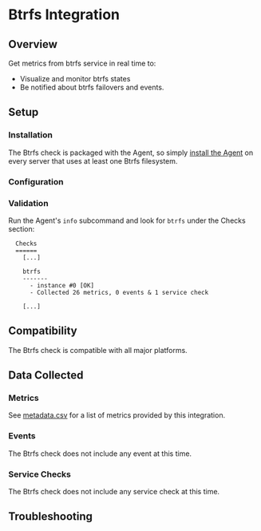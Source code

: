 # Btrfs Integration

## Overview

Get metrics from btrfs service in real time to:

* Visualize and monitor btrfs states
* Be notified about btrfs failovers and events.

## Setup
### Installation

The Btrfs check is packaged with the Agent, so simply [install the Agent](https://app.datadoghq.com/account/settings#agent) on every server that uses at least one Btrfs filesystem.

### Configuration

### Validation

Run the Agent's `info` subcommand and look for `btrfs` under the Checks section:

```
  Checks
  ======
    [...]

    btrfs
    -------
      - instance #0 [OK]
      - Collected 26 metrics, 0 events & 1 service check

    [...]
```

## Compatibility

The Btrfs check is compatible with all major platforms.

## Data Collected
### Metrics
See [metadata.csv](https://github.com/DataDog/integrations-core/blob/master/btrfs/metadata.csv) for a list of metrics provided by this integration.

### Events
The Btrfs check does not include any event at this time.

### Service Checks
The Btrfs check does not include any service check at this time.

## Troubleshooting